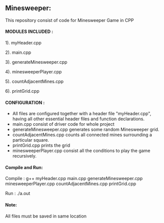 ## Minesweeper:
This repository consist of code for Minesweeper Game in CPP

#### MODULES INCLUDED :
1). myHeader.cpp

2). main.cpp

3). generateMinesweeper.cpp

4). minesweeperPlayer.cpp

5). countAdjacentMines.cpp

6). printGrid.cpp

#### CONFIGURATION	:
- All files are configured together with a header file "myHeader.cpp", having all other essential header files
  and function declarations.
- main.cpp consist of driver code for whole project
- generateMinesweeper.cpp generates some random Minesweeper grid.
- countAdjacentMines.cpp counts all connected mines surrounding a particular square.
- printGrid.cpp prints the grid
- minesweeperPlayer.cpp consist all the conditions to play the game recursively.

#### Compile and Run:
Compile :  g++ myHeader.cpp main.cpp generateMinesweeper.cpp minesweeperPlayer.cpp countAdjacentMines.cpp printGrid.cpp

Run     :  ./a.out

#### Note:
All files must be saved in same location

